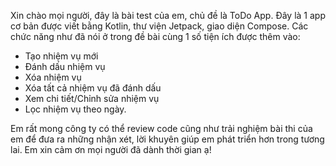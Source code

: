 Xin chào mọi người, đây là bài test của em, chủ đề là ToDo App.
Đây là 1 app cơ bản được viết bằng Kotlin, thư viện Jetpack, giao diện Compose.
Các chức năng như đã nói ở trong đề bài cùng 1 số tiện ích được thêm vào:
- Tạo nhiệm vụ mới
- Đánh dấu nhiệm vụ
- Xóa nhiệm vụ
- Xóa tất cả nhiệm vụ đã đánh dấu
- Xem chi tiết/Chỉnh sửa nhiệm vụ
- Lọc nhiệm vụ theo ngày.

  
Em rất mong công ty có thể review code cũng như trải nghiệm bài thi của em để đưa ra những nhận xét, lời khuyên giúp em phát triển hơn trong tương lai.
Em xin cảm ơn mọi người đã dành thời gian ạ!
